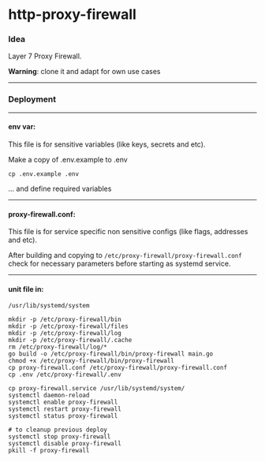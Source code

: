 # http-proxy-firewall

### Idea

Layer 7 Proxy Firewall.

**Warning**: clone it and adapt for own use cases

---

### Deployment

---
#### env var:
This file is for sensitive variables (like keys, secrets and etc).

Make a copy of .env.example to .env
```shell
cp .env.example .env
```
... and define required variables

---

#### proxy-firewall.conf:
This file is for service specific non sensitive configs (like flags, addresses and etc).

After building and copying to `/etc/proxy-firewall/proxy-firewall.conf` check for necessary parameters before starting as systemd service.

---

#### unit file in:
```
/usr/lib/systemd/system
```

```shell
mkdir -p /etc/proxy-firewall/bin
mkdir -p /etc/proxy-firewall/files
mkdir -p /etc/proxy-firewall/log
mkdir -p /etc/proxy-firewall/.cache
rm /etc/proxy-firewall/log/*
go build -o /etc/proxy-firewall/bin/proxy-firewall main.go
chmod +x /etc/proxy-firewall/bin/proxy-firewall
cp proxy-firewall.conf /etc/proxy-firewall/proxy-firewall.conf
cp .env /etc/proxy-firewall/.env

cp proxy-firewall.service /usr/lib/systemd/system/
systemctl daemon-reload
systemctl enable proxy-firewall
systemctl restart proxy-firewall
systemctl status proxy-firewall
```

```shell
# to cleanup previous deploy
systemctl stop proxy-firewall
systemctl disable proxy-firewall
pkill -f proxy-firewall
```
